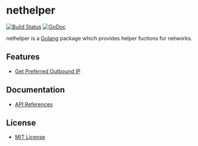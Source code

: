# nethelper

[![Build Status](https://travis-ci.org/northbright/nethelper.svg?branch=master)](https://travis-ci.org/northbright/nethelper)
[![GoDoc](https://godoc.org/github.com/northbright/nethelper?status.svg)](https://godoc.org/github.com/northbright/nethelper)

nethelper is a [Golang](https://golang.org) package which provides helper fuctions for networks.

## Features
* [Get Preferred Outbound IP](https://godoc.org/github.com/northbright/nethelper#GetOutboundIP)

## Documentation
* [API References](https://godoc.org/github.com/northbright/nethelper)

## License
* [MIT License](./LICENSE)
